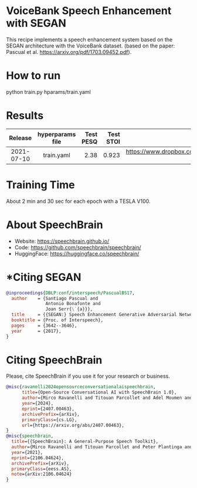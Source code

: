 
# VoiceBank Speech Enhancement with SEGAN
This recipe implements a speech enhancement system based on the SEGAN architecture
with the VoiceBank dataset.
(based on the paper: Pascual et al. https://arxiv.org/pdf/1703.09452.pdf).

# How to run
python train.py hparams/train.yaml

# Results
| Release | hyperparams file | Test PESQ | Test STOI | Model link | GPUs |
|:-------------:|:---------------------------:| -----:| -----:| --------:| :-----------:|
| 2021-07-10 | train.yaml |  2.38 | 0.923 | https://www.dropbox.com/sh/ez0folswdbqiad4/AADDasepeoCkneyiczjCcvaOa?dl=0 | 1xV100 16GB |

# Training Time
About 2 min and 30 sec for each epoch with a TESLA V100.



# **About SpeechBrain**
- Website: https://speechbrain.github.io/
- Code: https://github.com/speechbrain/speechbrain/
- HuggingFace: https://huggingface.co/speechbrain/


# ***Citing SEGAN**

```bibtex
@inproceedings{DBLP:conf/interspeech/PascualBS17,
  author    = {Santiago Pascual and
               Antonio Bonafonte and
               Joan Serr{\`{a}}},
  title     = {{SEGAN:} Speech Enhancement Generative Adversarial Network},
  booktitle = {Proc. of Interspeech},
  pages     = {3642--3646},
  year      = {2017},
}
```

# **Citing SpeechBrain**
Please, cite SpeechBrain if you use it for your research or business.

```bibtex
@misc{ravanelli2024opensourceconversationalaispeechbrain,
      title={Open-Source Conversational AI with SpeechBrain 1.0}, 
      author={Mirco Ravanelli and Titouan Parcollet and Adel Moumen and Sylvain de Langen and Cem Subakan and Peter Plantinga and Yingzhi Wang and Pooneh Mousavi and Luca Della Libera and Artem Ploujnikov and Francesco Paissan and Davide Borra and Salah Zaiem and Zeyu Zhao and Shucong Zhang and Georgios Karakasidis and Sung-Lin Yeh and Pierre Champion and Aku Rouhe and Rudolf Braun and Florian Mai and Juan Zuluaga-Gomez and Seyed Mahed Mousavi and Andreas Nautsch and Xuechen Liu and Sangeet Sagar and Jarod Duret and Salima Mdhaffar and Gaelle Laperriere and Mickael Rouvier and Renato De Mori and Yannick Esteve},
      year={2024},
      eprint={2407.00463},
      archivePrefix={arXiv},
      primaryClass={cs.LG},
      url={https://arxiv.org/abs/2407.00463}, 
}
@misc{speechbrain,
  title={{SpeechBrain}: A General-Purpose Speech Toolkit},
  author={Mirco Ravanelli and Titouan Parcollet and Peter Plantinga and Aku Rouhe and Samuele Cornell and Loren Lugosch and Cem Subakan and Nauman Dawalatabad and Abdelwahab Heba and Jianyuan Zhong and Ju-Chieh Chou and Sung-Lin Yeh and Szu-Wei Fu and Chien-Feng Liao and Elena Rastorgueva and François Grondin and William Aris and Hwidong Na and Yan Gao and Renato De Mori and Yoshua Bengio},
  year={2021},
  eprint={2106.04624},
  archivePrefix={arXiv},
  primaryClass={eess.AS},
  note={arXiv:2106.04624}
}
```
